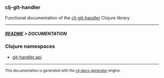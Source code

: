 
### clj-git-handler

Functional documentation of the [clj-git-handler](https://github.com/bithandshake/clj-git-handler) Clojure library

---



##### [README](../README.md) > DOCUMENTATION

### Clojure namespaces

* [git-handler.api](clj/git-handler/API.md)

---

<sub>This documentation is generated with the [clj-docs-generator](https://github.com/bithandshake/clj-docs-generator) engine.</sub>

